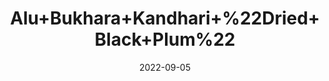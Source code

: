 ---
title: 'Alu+Bukhara+Kandhari+%22Dried+Black+Plum%22'
date: '2022-09-05' 
metatag: '' 
inventory: '0' 
draft: false 
# meta description 
shortDescripton: ''
description: 'Dry+Fruit'
longdescription: ''
featured: True
# product Price
price: '200.0'
# Product Short Description
shortDescription: ''
productID: '0790EA32-932C-ED11-9968-005056B3A416'
type: 'products'
category: 'Dry+Fruit' 
thumnailproduct: 'https://aminsaddiquidawakhana.eralive.net/images/products/0790EA32-932C-ED11-9968-005056B3A4161.png' 
images:
  - image: 'images/products/0790EA32-932C-ED11-9968-005056B3A4161.png'  
Variants:
---